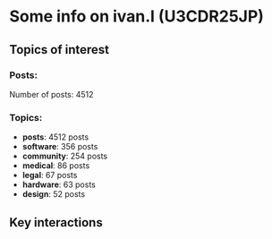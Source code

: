 # Some info on ivan.l (U3CDR25JP)


## Topics of interest

### Posts: 

Number of posts: 4512

### Topics:

* __posts__: 4512 posts
* __software__: 356 posts
* __community__: 254 posts
* __medical__: 86 posts
* __legal__: 67 posts
* __hardware__: 63 posts
* __design__: 52 posts

## Key interactions 

